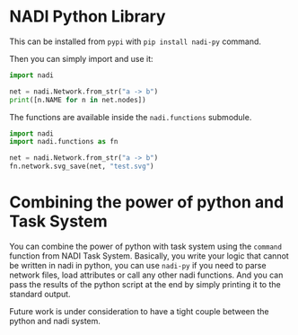 # NADI Python Library

This can be installed from `pypi` with `pip install nadi-py` command.

Then you can simply import and use it:

```python
import nadi

net = nadi.Network.from_str("a -> b")
print([n.NAME for n in net.nodes])
```

The functions are available inside the `nadi.functions` submodule.

```python
import nadi
import nadi.functions as fn

net = nadi.Network.from_str("a -> b")
fn.network.svg_save(net, "test.svg")
```


# Combining the power of python and Task System
You can combine the power of python with task system using the `command` function from NADI Task System. Basically, you write your logic that cannot be written in nadi in python, you can use `nadi-py` if you need to parse network files, load attributes or call any other nadi functions. And you can pass the results of the python script at the end by simply printing it to the standard output.

Future work is under consideration to have a tight couple between the python and nadi system.
